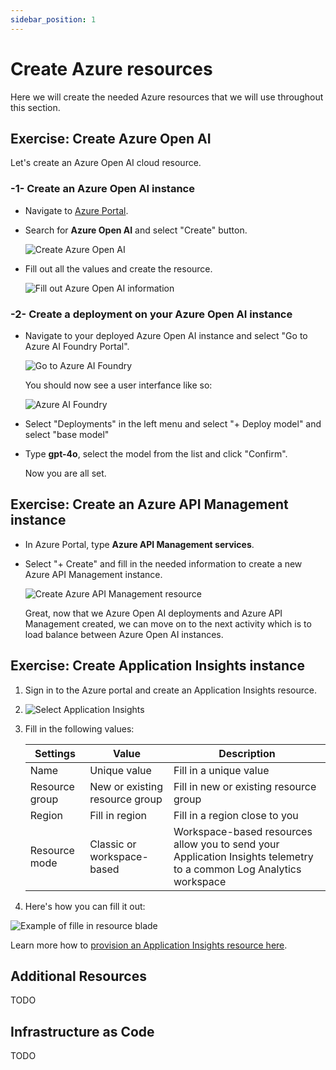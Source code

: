 ```yaml
---
sidebar_position: 1
---
```

 
# Create Azure resources

Here we will create the needed Azure resources that we will use throughout this section.

## Exercise: Create Azure Open AI
 
Let's create an Azure Open AI cloud resource.

### -1- Create an Azure Open AI instance

- Navigate to [Azure Portal](https://portal.azure.com).

- Search for **Azure Open AI** and select "Create" button.

  ![Create Azure Open AI](/img/token-limit-1.png)
 
- Fill out all the values and create the resource.

  ![Fill out Azure Open AI information](/img/token-limit-2.png)
 
### -2- Create a deployment on your Azure Open AI instance

- Navigate to your deployed Azure Open AI instance and select "Go to Azure AI Foundry Portal". 

  ![Go to Azure AI Foundry](/img/token-limit-3.png)

  You should now see a user interfance like so:

  ![Azure AI Foundry](/img/token-limit-4.png)

- Select "Deployments" in the left menu and select "+ Deploy model" and select "base model"
- Type **gpt-4o**, select the model from the list and click "Confirm".

  Now you are all set. 

## Exercise: Create an Azure API Management instance

- In Azure Portal, type **Azure API Management services**. 
- Select "+ Create" and fill in the needed information to create a new Azure API Management instance.

  ![Create Azure API Management resource](/img/token-limit-5.png)


  Great, now that we Azure Open AI deployments and Azure API Management created, we can move on to the next activity which is to load balance between Azure Open AI instances.

## Exercise: Create Application Insights instance 

1. Sign in to the Azure portal and create an Application Insights resource.
1. ![Select Application Insights](https://learn.microsoft.com/en-us/previous-versions/azure/azure-monitor/app/media/create-new-resource/new-app-insights.png)
1. Fill in the following values:

   | Settings | Value | Description |
   |--|--|--|
   | Name | Unique value | Fill in a unique value |
   | Resource group | New or existing resource group | Fill in new or existing resource group |
   | Region | Fill in region | Fill in a region close to you |
   | Resource mode | Classic or workspace-based | Workspace-based resources allow you to send your Application Insights telemetry to a common Log Analytics workspace |

1. Here's how you can fill it out:

  ![Example of fille in resource blade](https://learn.microsoft.com/en-us/previous-versions/azure/azure-monitor/app/media/create-new-resource/review-create.png)

Learn more how to [provision an Application Insights resource here](https://learn.microsoft.com/previous-versions/azure/azure-monitor/app/create-new-resource?tabs=net). 

## Additional Resources

TODO

## Infrastructure as Code

TODO